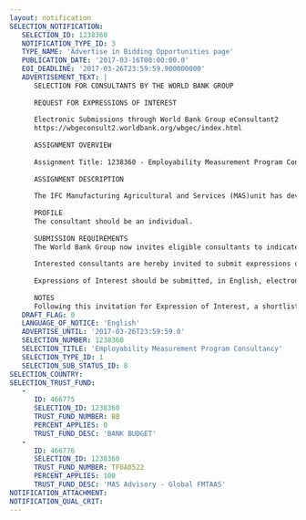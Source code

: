 ```yaml
---
layout: notification
SELECTION_NOTIFICATION: 
   SELECTION_ID: 1238360
   NOTIFICATION_TYPE_ID: 3
   TYPE_NAME: 'Advertise in Bidding Opportunities page'
   PUBLICATION_DATE: '2017-03-16T00:00:00.0'
   EOI_DEADLINE: '2017-03-26T23:59:59.900000000'
   ADVERTISEMENT_TEXT: |
      SELECTION FOR CONSULTANTS BY THE WORLD BANK GROUP
      
      REQUEST FOR EXPRESSIONS OF INTEREST
      
      Electronic Submissions through World Bank Group eConsultant2
      https://wbgeconsult2.worldbank.org/wbgec/index.html
      
      ASSIGNMENT OVERVIEW
      
      Assignment Title: 1238360 - Employability Measurement Program Consultancy
      
      ASSIGNMENT DESCRIPTION
      
      The IFC Manufacturing Agricultural and Services (MAS)unit has developed an Employability Measurement Program (EMP) whose objective is to develop effective tools and evaluation practices for tertiary education institutions to measure and understand the key drivers of employability. The EMP has 3 components in which component 1 is to develop an IFC branded Employability Assessment tool for tertiary education institutions. The objective of the program is to work with a select number of institutions to develop and pilot test the employability assessment tool so that it can be rolled out and applied by any tertiary education institution in a light touch way. Component 2 of the EMP program is technical advisory and support to tertiary education institutions through (i) development an overall Employability Improvement Toolkit and (ii) development of an Employability Improvement Plan (EIP) for selected institution. The consultancy is to support the above objectives. See TOR for further details
      
      PROFILE
      The consultant should be an individual. 
      
      SUBMISSION REQUIREMENTS
      The World Bank Group now invites eligible consultants to indicate their interest in providing the services.  Interested consultants must provide information indicating that they are qualified to perform the services (brochures, description of similar assignments, experience in similar conditions, availability of appropriate skills among staff, etc.).  Please note that the total size of all attachments should be less than 5MB.  
      
      Interested consultants are hereby invited to submit expressions of interest.
      
      Expressions of Interest should be submitted, in English, electronically through World Bank Group eConsultant2 (https://wbgeconsult2.worldbank.org/wbgec/index.html)
      
      NOTES
      Following this invitation for Expression of Interest, a shortlist of qualified individuals will be formally invited to submit proposals.  Shortlisting and selection will be subject to the availability of funding.
   DRAFT_FLAG: 0
   LANGUAGE_OF_NOTICE: 'English'
   ADVERTISE_UNTIL: '2017-03-26T23:59:59.0'
   SELECTION_NUMBER: 1238360
   SELECTION_TITLE: 'Employability Measurement Program Consultancy'
   SELECTION_TYPE_ID: 1
   SELECTION_SUB_STATUS_ID: 8
SELECTION_COUNTRY: 
SELECTION_TRUST_FUND: 
   - 
      ID: 466775
      SELECTION_ID: 1238360
      TRUST_FUND_NUMBER: BB
      PERCENT_APPLIES: 0
      TRUST_FUND_DESC: 'BANK BUDGET'
   - 
      ID: 466776
      SELECTION_ID: 1238360
      TRUST_FUND_NUMBER: TF0A0522
      PERCENT_APPLIES: 100
      TRUST_FUND_DESC: 'MAS Advisory - Global FMTAAS'
NOTIFICATION_ATTACHMENT: 
NOTIFICATION_QUAL_CRIT: 
---
```

